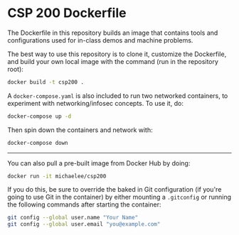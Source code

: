 # CSP 200 Dockerfile

The Dockerfile in this repository builds an image that contains tools and
configurations used for in-class demos and machine problems.

The best way to use this repository is to clone it, customize the Dockerfile,
and build your own local image with the command (run in the repository root):

```bash
docker build -t csp200 .
```

A `docker-compose.yaml` is also included to run two networked containers, to
experiment with networking/infosec concepts. To use it, do:

```bash
docker-compose up -d
```

Then spin down the containers and network with:

```bash
docker-compose down
```

---

You can also pull a pre-built image from Docker Hub by doing:

```bash
docker run -it michaelee/csp200
```

If you do this, be sure to override the baked in Git configuration (if you're
going to use Git in the container) by either mounting a `.gitconfig` or running
the following commands after starting the container:

```bash
git config --global user.name "Your Name"
git config --global user.email "you@example.com"
```
